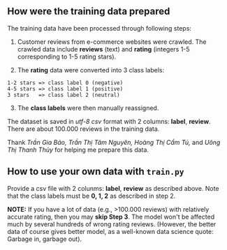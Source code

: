 ## How were the training data prepared
The training data have been processed through following steps:

  1. Customer reviews from e-commerce websites were crawled. The crawled data include **reviews** (text) and **rating** (integers 1-5 corresponding to 1-5 rating stars).
  
  2. The **rating** data were converted into 3 class labels:
  
    1-2 stars => class label 0 (negative) 
    4-5 stars => class label 1 (positive) 
    3 stars   => class label 2 (neutral)
   
  3. The **class labels** were then manually reassigned. 

The dataset is saved in *utf-8 csv* format with 2 columns: **label**, **review**. There are about 100.000 reviews in the training data.

Thank *Trần Gia Bảo, Trần Thị Tâm Nguyên, Hoàng Thị Cẩm Tú,* and *Uông Thị Thanh Thủy* for helping me prepare this data.

## How to use your own data with `train.py`
Provide a csv file with 2 colunms: **label**, **review** as described above. Note that the class labels must be **0, 1, 2** as described in step 2.

**NOTE:** If you have a lot of data (e.g., >100.000 reviews) with relatively accurate rating, then you may **skip Step 3**. The model won't be affected much by several hundreds of wrong rating reviews. (However, the better data of course gives better model, as a well-known data science quote: Garbage in, garbage out).




